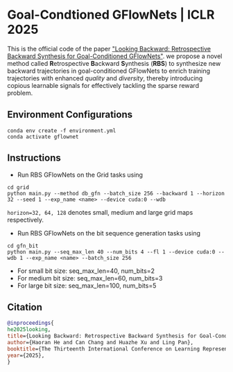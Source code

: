 # Goal-Condtioned GFlowNets | ICLR 2025
This is the official code of the paper ["Looking Backward: Retrospective Backward Synthesis for Goal-Conditioned GFlowNets"](https://openreview.net/forum?id=fNMKqyvuZT). we propose a novel method called **R**etrospective **B**ackward **S**ynthesis (**RBS**) to synthesize new backward trajectories in goal-conditioned GFlowNets to enrich training trajectories with enhanced *quality* and *diversity*, thereby introducing copious learnable signals for effectively tackling the sparse reward problem.
## Environment Configurations
```
conda env create -f environment.yml
conda activate gflownet
```
## Instructions
- Run RBS GFlowNets on the Grid tasks using
```
cd grid
python main.py --method db_gfn --batch_size 256 --backward 1 --horizon 32 --seed 1 --exp_name <name> --device cuda:0 --wdb
```
`horizon=32, 64, 128` denotes small, medium and large grid maps respectively.
- Run RBS GFlowNets on the bit sequence generation tasks using
```
cd gfn_bit
python main.py --seq_max_len 40 --num_bits 4 --fl 1 --device cuda:0 --wdb 1 --exp_name <name> --batch_size 256
```
- For small bit size: seq_max_len=40, num_bits=2
- For medium bit size: seq_max_len=60, num_bits=3
- For large bit size: seq_max_len=100, num_bits=5
## Citation
```bibtex
@inproceedings{
he2025looking,
title={Looking Backward: Retrospective Backward Synthesis for Goal-Conditioned {GF}lowNets},
author={Haoran He and Can Chang and Huazhe Xu and Ling Pan},
booktitle={The Thirteenth International Conference on Learning Representations},
year={2025},
}
```